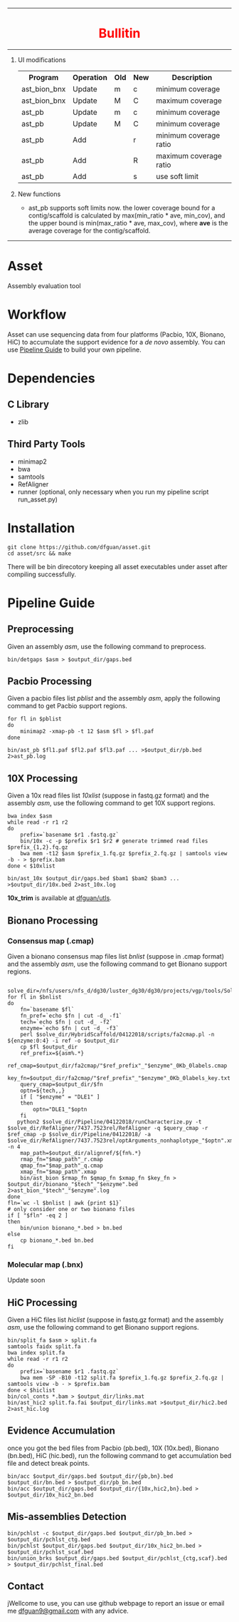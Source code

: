 <hr>
<h1 align="center", style="color:red;">Bullitin</h1>
<hr>
<ol>
<li>UI modifications</li>
<table>
  <tr>
    <th>Program</th>
    <th>Operation</th>
    <th>Old</th>
    <th>New</th>
    <th>Description</th>
  </tr>
  <tr>
    <td>ast_bion_bnx</td>
    <td>Update</td>
    <td>m</td>
    <td>c</td>
    <td>minimum coverage</td>
  </tr>
    <tr>
    <td>ast_bion_bnx</td>
    <td>Update</td>
    <td>M</td>
    <td>C</td>
    <td>maximum coverage</td>
  </tr>
   <td>ast_pb</td>
    <td>Update</td>
    <td>m</td>
    <td>c</td>
    <td>minimum coverage</td>
  </tr>
   <td>ast_pb</td>
    <td>Update</td>
    <td>M</td>
    <td>C</td>
    <td>minimum coverage</td>
  </tr>
    </tr>
   <td>ast_pb</td>
    <td>Add</td>
    <td></td>
    <td>r</td>
    <td>minimum coverage ratio</td>
  </tr>
      </tr>
   <td>ast_pb</td>
    <td>Add</td>
    <td></td>
    <td>R</td>
    <td>maximum coverage ratio</td>
  </tr>
    </tr>
   <td>ast_pb</td>
    <td>Add</td>
    <td></td>
    <td>s</td>
    <td>use soft limit</td>
  </tr>
</table>
<li>New functions</li>
<ul>
<li>ast_pb supports soft limits now. the lower coverage bound for a contig/scaffold is calculated by max(min_ratio * ave, min_cov), and the upper bound is min(max_ratio * ave, max_cov), where <b>ave</b> is the average coverage for the contig/scaffold. 
</ul>
</ol>
<hr>

# Asset
Assembly evaluation tool

# Workflow
Asset can use sequencing data from four platforms (Pacbio, 10X, Bionano, HiC) to accumulate the support evidence for a *de novo* assembly. You can use [Pipeline Guide](#pg) to build your own pipeline. 


# Dependencies
## C Library
- zlib

## Third Party Tools
- minimap2
- bwa 
- samtools
- RefAligner
- runner (optional, only necessary when you run my pipeline script run_asset.py)


# Installation

```
git clone https://github.com/dfguan/asset.git
cd asset/src && make
```
There will be bin direcotory keeping all asset executables under asset after compiling successfully.

# <a name="pg"> Pipeline Guide </a>
## Preprocessing
Given an assembly *asm*, use the following command to preprocess.

```
bin/detgaps $asm > $output_dir/gaps.bed
``` 

## Pacbio Processing
Given a pacbio files list *pblist* and the assembly *asm*, apply the following command to get Pacbio support regions.

```
for fl in $pblist
do
	minimap2 -xmap-pb -t 12 $asm $fl > $fl.paf
done

bin/ast_pb $fl1.paf $fl2.paf $fl3.paf ... >$output_dir/pb.bed 2>ast_pb.log
```

## 10X Processing
Given a 10x read files list *10xlist* (suppose in fastq.gz format) and the assembly *asm*, use the following command to get 10X support regions.

```
bwa index $asm
while read -r r1 r2
do
	prefix=`basename $r1 .fastq.gz`
	bin/10x -c -p $prefix $r1 $r2 # generate trimmed read files $prefix_{1,2}.fq.gz
	bwa mem -t12 $asm $prefix_1.fq.gz $prefix_2.fq.gz | samtools view -b - > $prefix.bam
done < $10xlist

bin/ast_10x $output_dir/gaps.bed $bam1 $bam2 $bam3 ... >$output_dir/10x.bed 2>ast_10x.log

```
**10x_trim** is available at [dfguan/utls](https://github.com/dfguan/utls).
## Bionano Processing
### Consensus map (.cmap)
Given a bionano consensus map files list *bnlist* (suppose in .cmap format) and the assembly *asm*, use the following command to get Bionano support regions.

```

solve_dir=/nfs/users/nfs_d/dg30/luster_dg30/dg30/projects/vgp/tools/Solve3.2.1_04122018/
for fl in $bnlist
do
	fn=`basename $fl`
	fn_pref=`echo $fn | cut -d_ -f1`
	tech=`echo $fn | cut -d_ -f2`
	enzyme=`echo $fn | cut -d_ -f3`
	perl $solve_dir/HybridScaffold/04122018/scripts/fa2cmap.pl -n ${enzyme:0:4} -i ref -o $output_dir
	cp $fl $output_dir
	ref_prefix=${asm%.*}
	ref_cmap=$output_dir/fa2cmap/"$ref_prefix"_"$enzyme"_0Kb_0labels.cmap
	key_fn=$output_dir/fa2cmap/"$ref_prefix"_"$enzyme"_0Kb_0labels_key.txt
	query_cmap=$output_dir/$fn
	optn=${tech,,}
	if [ "$enzyme" = "DLE1" ]
	then
		optn="DLE1_"$optn
	fi
   python2 $solve_dir/Pipeline/04122018/runCharacterize.py -t   $solve_dir/RefAligner/7437.7523rel/RefAligner -q $query_cmap -r  $ref_cmap -p $solve_dir/Pipeline/04122018/ -a $solve_dir/RefAligner/7437.7523rel/optArguments_nonhaplotype_"$optn".xml -n 4
	map_path=$output_dir/alignref/${fn%.*} 
	rmap_fn="$map_path"_r.cmap
	qmap_fn="$map_path"_q.cmap
	xmap_fn="$map_path".xmap
	bin/ast_bion $rmap_fn $qmap_fn $xmap_fn $key_fn > $output_dir/bionano_"$tech"_"$enzyme".bed 2>ast_bion_"$tech"_"$enzyme".log
done
fln=`wc -l $bnlist | awk {print $1}`
# only consider one or two bionano files
if [ "$fln" -eq 2 ]
then
	bin/union bionano_*.bed > bn.bed
else
	cp bionano_*.bed bn.bed
fi
```

### Molecular map (.bnx)

Update soon

## HiC Processing 
Given a HiC files list *hiclist* (suppose in fastq.gz format) and the assembly *asm*, use the following command to get Bionano support regions.

```
bin/split_fa $asm > split.fa
samtools faidx split.fa 
bwa index split.fa
while read -r r1 r2
do
	prefix=`basename $r1 .fastq.gz`
	bwa mem -SP -B10 -t12 split.fa $prefix_1.fq.gz $prefix_2.fq.gz | samtools view -b - > $prefix.bam
done < $hiclist
bin/col_conts *.bam > $output_dir/links.mat
bin/ast_hic2 split.fa.fai $output_dir/links.mat >$output_dir/hic2.bed 2>ast_hic.log

```

## Evidence Accumulation 
once you got the bed files from Pacbio (pb.bed), 10X (10x.bed), Bionano (bn.bed), HiC (hic.bed), run the following command to get accumulation bed file and detect break points.

```
bin/acc $output_dir/gaps.bed $output_dir/{pb,bn}.bed $output_dir/bn.bed > $output_dir/pb_bn.bed 
bin/acc $output_dir/gaps.bed $output_dir/{10x,hic2,bn}.bed > $output_dir/10x_hic2_bn.bed  
```

## Mis-assemblies Detection
```
bin/pchlst -c $output_dir/gaps.bed $output_dir/pb_bn.bed > $output_dir/pchlst_ctg.bed
bin/pchlst $output_dir/gaps.bed $output_dir/10x_hic2_bn.bed > $output_dir/pchlst_scaf.bed 
bin/union_brks $output_dir/gaps.bed $output_dir/pchlst_{ctg,scaf}.bed > $output_dir/pchlst_final.bed
```

## Contact
jWellcome to use, you can use github webpage to report an issue or email me dfguan9@gmail.com with any advice.
